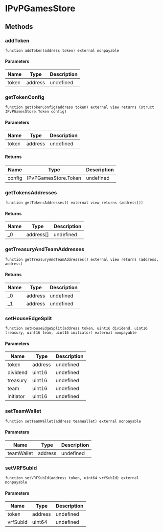 # IPvPGamesStore









## Methods

### addToken

```solidity
function addToken(address token) external nonpayable
```





#### Parameters

| Name | Type | Description |
|---|---|---|
| token | address | undefined |

### getTokenConfig

```solidity
function getTokenConfig(address token) external view returns (struct IPvPGamesStore.Token config)
```





#### Parameters

| Name | Type | Description |
|---|---|---|
| token | address | undefined |

#### Returns

| Name | Type | Description |
|---|---|---|
| config | IPvPGamesStore.Token | undefined |

### getTokensAddresses

```solidity
function getTokensAddresses() external view returns (address[])
```






#### Returns

| Name | Type | Description |
|---|---|---|
| _0 | address[] | undefined |

### getTreasuryAndTeamAddresses

```solidity
function getTreasuryAndTeamAddresses() external view returns (address, address)
```






#### Returns

| Name | Type | Description |
|---|---|---|
| _0 | address | undefined |
| _1 | address | undefined |

### setHouseEdgeSplit

```solidity
function setHouseEdgeSplit(address token, uint16 dividend, uint16 treasury, uint16 team, uint16 initiator) external nonpayable
```





#### Parameters

| Name | Type | Description |
|---|---|---|
| token | address | undefined |
| dividend | uint16 | undefined |
| treasury | uint16 | undefined |
| team | uint16 | undefined |
| initiator | uint16 | undefined |

### setTeamWallet

```solidity
function setTeamWallet(address teamWallet) external nonpayable
```





#### Parameters

| Name | Type | Description |
|---|---|---|
| teamWallet | address | undefined |

### setVRFSubId

```solidity
function setVRFSubId(address token, uint64 vrfSubId) external nonpayable
```





#### Parameters

| Name | Type | Description |
|---|---|---|
| token | address | undefined |
| vrfSubId | uint64 | undefined |




